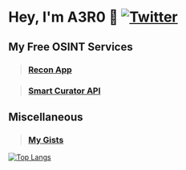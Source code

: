 # __Hey, I'm A3R0 :wave:__ [![Twitter](https://img.shields.io/badge/Twitter-%231DA1F2.svg?style=for-the-badge&logo=Twitter&logoColor=white)](https://twitter.com/rec0ndev)

## __My Free OSINT Services__
> ### [Recon App](https://recon.us.com)

> ### [Smart Curator API](https://rapidapi.com/asyncisneat/api/smart-curator/)

## __Miscellaneous__
> ### [ My Gists](https://gist.github.com/hostinfodev)

[![Top Langs](https://github-readme-stats.vercel.app/api/top-langs/?username=hostinfodev&hide=css,html,shell,batchfile,hack&theme=synthwave)](https://github.com/anuraghazra/github-readme-stats)

